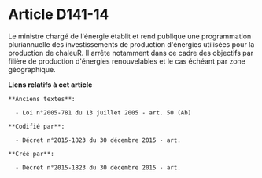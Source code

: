 # Article D141-14

Le ministre chargé de l'énergie établit et rend publique une programmation pluriannuelle des investissements de production
d'énergies utilisées pour la production de chaleuR. Il arrête notamment dans ce cadre des objectifs par filière de production
d'énergies renouvelables et le cas échéant par zone géographique.

**Liens relatifs à cet article**

	**Anciens textes**:

	  - Loi n°2005-781 du 13 juillet 2005 - art. 50 (Ab)

	**Codifié par**:

	  - Décret n°2015-1823 du 30 décembre 2015 - art.

	**Créé par**:

	  - Décret n°2015-1823 du 30 décembre 2015 - art.
